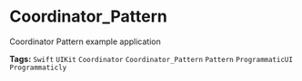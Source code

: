 # Coordinator_Pattern
Coordinator Pattern example application


**Tags:** `Swift` `UIKit` `Coordinator` `Coordinator_Pattern` `Pattern`  `ProgrammaticUI` `Programmaticly`
